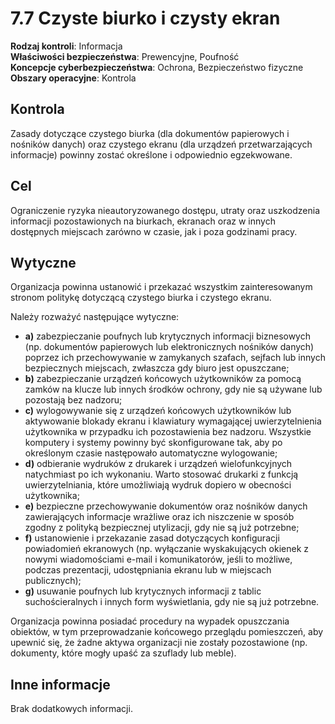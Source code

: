 # 7.7 Czyste biurko i czysty ekran  

**Rodzaj kontroli**: Informacja  
**Właściwości bezpieczeństwa**: Prewencyjne, Poufność  
**Koncepcje cyberbezpieczeństwa**: Ochrona, Bezpieczeństwo fizyczne  
**Obszary operacyjne**: Kontrola  

## Kontrola  
Zasady dotyczące czystego biurka (dla dokumentów papierowych i nośników danych) oraz czystego ekranu (dla urządzeń przetwarzających informacje) powinny zostać określone i odpowiednio egzekwowane.  

## Cel  
Ograniczenie ryzyka nieautoryzowanego dostępu, utraty oraz uszkodzenia informacji pozostawionych na biurkach, ekranach oraz w innych dostępnych miejscach zarówno w czasie, jak i poza godzinami pracy.  

## Wytyczne  
Organizacja powinna ustanowić i przekazać wszystkim zainteresowanym stronom politykę dotyczącą czystego biurka i czystego ekranu.  

Należy rozważyć następujące wytyczne:  
- **a)** zabezpieczanie poufnych lub krytycznych informacji biznesowych (np. dokumentów papierowych lub elektronicznych nośników danych) poprzez ich przechowywanie w zamykanych szafach, sejfach lub innych bezpiecznych miejscach, zwłaszcza gdy biuro jest opuszczane;  
- **b)** zabezpieczanie urządzeń końcowych użytkowników za pomocą zamków na klucze lub innych środków ochrony, gdy nie są używane lub pozostają bez nadzoru;  
- **c)** wylogowywanie się z urządzeń końcowych użytkowników lub aktywowanie blokady ekranu i klawiatury wymagającej uwierzytelnienia użytkownika w przypadku ich pozostawienia bez nadzoru. Wszystkie komputery i systemy powinny być skonfigurowane tak, aby po określonym czasie następowało automatyczne wylogowanie;  
- **d)** odbieranie wydruków z drukarek i urządzeń wielofunkcyjnych natychmiast po ich wykonaniu. Warto stosować drukarki z funkcją uwierzytelniania, które umożliwiają wydruk dopiero w obecności użytkownika;  
- **e)** bezpieczne przechowywanie dokumentów oraz nośników danych zawierających informacje wrażliwe oraz ich niszczenie w sposób zgodny z polityką bezpiecznej utylizacji, gdy nie są już potrzebne;  
- **f)** ustanowienie i przekazanie zasad dotyczących konfiguracji powiadomień ekranowych (np. wyłączanie wyskakujących okienek z nowymi wiadomościami e-mail i komunikatorów, jeśli to możliwe, podczas prezentacji, udostępniania ekranu lub w miejscach publicznych);  
- **g)** usuwanie poufnych lub krytycznych informacji z tablic suchościeralnych i innych form wyświetlania, gdy nie są już potrzebne.  

Organizacja powinna posiadać procedury na wypadek opuszczania obiektów, w tym przeprowadzanie końcowego przeglądu pomieszczeń, aby upewnić się, że żadne aktywa organizacji nie zostały pozostawione (np. dokumenty, które mogły upaść za szuflady lub meble).  

## Inne informacje  
Brak dodatkowych informacji.  
